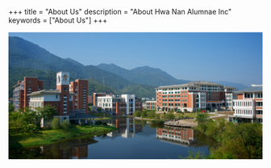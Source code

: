 +++
title = "About Us"
description = "About Hwa Nan Alumnae Inc"
keywords = ["About Us"]
+++


![campus_img_1](campus_1.jpg)

